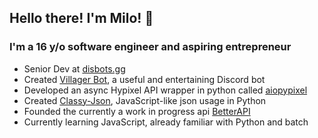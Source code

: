 ## Hello there<!-- general kenobi -->! I'm Milo! :wave:

### I'm a 16 y/o software engineer and aspiring entrepreneur
* Senior Dev at [disbots.gg](https://disbots.gg/)
* Created [Villager Bot](https://github.com/Villager-Dev/Villager-Bot), a useful and entertaining Discord bot
* Developed an async Hypixel API wrapper in python called [aiopypixel](https://github.com/Villager-Dev/aiopypixel)
* Created [Classy-Json](https://github.com/Iapetus-11/Classy-Json), JavaScript-like json usage in Python
* Founded the currently a work in progress api [BetterAPI](https://github.com/Better-API)
* Currently learning JavaScript, already familiar with Python and batch

<!--
### What languages do I know?
* Well acquainted with Python
* Some Java
* Some batch
* Currently learning JavaScript (Node.js specifically)
-->
